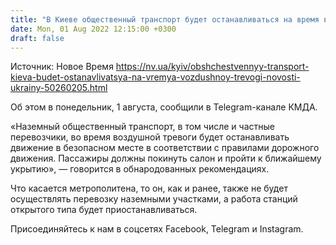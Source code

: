 ```yaml
---
title: "В Киеве общественный транспорт будет останавливаться на время воздушной тревоги — КГГА"
date: Mon, 01 Aug 2022 12:15:00 +0300
draft: false
---
```

Источник: Новое Время https://nv.ua/kyiv/obshchestvennyy-transport-kieva-budet-ostanavlivatsya-na-vremya-vozdushnoy-trevogi-novosti-ukrainy-50260205.html


Об этом в понедельник, 1 августа, сообщили в Telegram-канале КМДА.

«Наземный общественный транспорт, в том числе и частные перевозчики, во время воздушной тревоги будет останавливать движение в безопасном месте в соответствии с правилами дорожного движения. Пассажиры должны покинуть салон и пройти к ближайшему укрытию», — говорится в обнародованных рекомендациях.

Что касается метрополитена, то он, как и ранее, также не будет осуществлять перевозку наземными участками, а работа станций открытого типа будет приостанавливаться.

Присоединяйтесь к нам в соцсетях Facebook, Telegram и Instagram.
